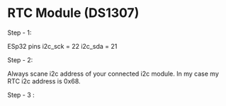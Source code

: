 # RTC Module (DS1307)

Step - 1: 

ESp32 pins
i2c_sck = 22
i2c_sda = 21


Step - 2:

Always scane i2c address of your connected i2c module.
In my case my RTC i2c address is 0x68.

Step - 3 :


